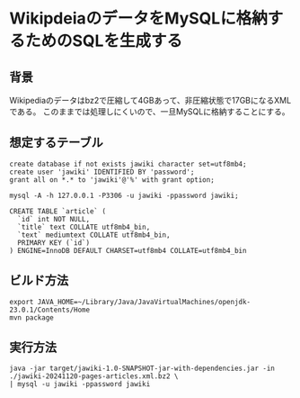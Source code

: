 # WikipdeiaのデータをMySQLに格納するためのSQLを生成する

## 背景
Wikipediaのデータはbz2で圧縮して4GBあって、非圧縮状態で17GBになるXMLである。
このままでは処理しにくいので、一旦MySQLに格納することにする。

## 想定するテーブル

```mysql
create database if not exists jawiki character set=utf8mb4;
create user 'jawiki' IDENTIFIED BY 'password';
grant all on *.* to 'jawiki'@'%' with grant option;
```

```shell
mysql -A -h 127.0.0.1 -P3306 -u jawiki -ppassword jawiki;
```

```mysql
CREATE TABLE `article` (
  `id` int NOT NULL,
  `title` text COLLATE utf8mb4_bin,
  `text` mediumtext COLLATE utf8mb4_bin,
  PRIMARY KEY (`id`)
) ENGINE=InnoDB DEFAULT CHARSET=utf8mb4 COLLATE=utf8mb4_bin
```

## ビルド方法

```text
export JAVA_HOME=~/Library/Java/JavaVirtualMachines/openjdk-23.0.1/Contents/Home
mvn package
```

## 実行方法

```text
java -jar target/jawiki-1.0-SNAPSHOT-jar-with-dependencies.jar -in ./jawiki-20241120-pages-articles.xml.bz2 \
| mysql -u jawiki -ppassword jawiki
```